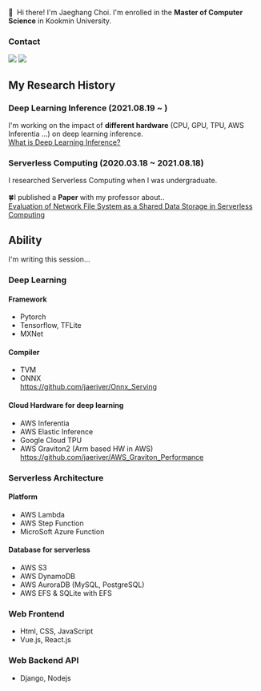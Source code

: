 <p>
 👋&nbsp; Hi there! I'm Jaeghang Choi. I'm enrolled in the <b/>Master of Computer Science</b> in Kookmin University.
</p>

### Contact 
<p>
  <a href="https://manchann.tistory.com/" target="_blank"><img src="https://img.shields.io/badge/Blog-003DAD?style=flat-square&logo=Blogger&logoColor=white"/></a>
  <a href="mailto:chl8273@kookmin.ac.kr" target="_blank"><img src="https://img.shields.io/badge/chl8273@kookmin.ac.kr-EA4335?style=flat-square&logo=Gmail&logoColor=white"/></a>
</p>

## My Research History
### Deep Learning Inference (2021.08.19 ~ )
I'm working on the impact of <b/>different hardware</b> (CPU, GPU, TPU, AWS Inferentia ...) on deep learning inference.<br/>
[What is Deep Learning Inference?](https://manchann.tistory.com/16) <br/>

### Serverless Computing (2020.03.18 ~ 2021.08.18)
I researched Serverless Computing when I was undergraduate. <br/><br/>
🍀I published a <b/>Paper</b> with my professor about..<br/>
[Evaluation of Network File System as a Shared Data Storage in Serverless Computing](https://dl.acm.org/doi/10.1145/3429880.3430096)

## Ability
I'm writing this session...
### Deep Learning
#### Framework
- Pytorch
- Tensorflow, TFLite
- MXNet
#### Compiler
- TVM
- ONNX <br/>
  https://github.com/jaeriver/Onnx_Serving
#### Cloud Hardware for deep learning
- AWS Inferentia
- AWS Elastic Inference
- Google Cloud TPU
- AWS Graviton2 (Arm based HW in AWS) <br/>
  https://github.com/jaeriver/AWS_Graviton_Performance 
### Serverless Architecture
#### Platform
- AWS Lambda
- AWS Step Function
- MicroSoft Azure Function
#### Database for serverless
- AWS S3
- AWS DynamoDB
- AWS AuroraDB (MySQL, PostgreSQL)
- AWS EFS & SQLite with EFS

### Web Frontend
- Html, CSS, JavaScript
- Vue.js, React.js

### Web Backend API
- Django, Nodejs
